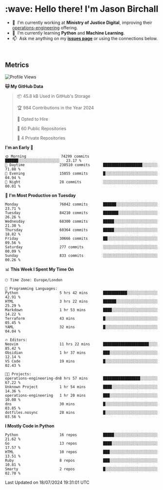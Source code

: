 <h1 align="left" id="jason-title">:wave: Hello there! I'm Jason Birchall</h1>

- :office: &nbsp;I'm currently working at **Ministry of Justice Digital**, improving their [operations-engineering](https://github.com/ministryofjustice/operations-engineering) offering.
- :seedling: &nbsp;I’m currently learning **Python** and **Machine Learning**.
- :mailbox: &nbsp;Ask me anything on my **[issues page]** or using the connections below.


<br>


<h2>Metrics</h2>

<!--START_SECTION:waka-->
![Profile Views](http://img.shields.io/badge/Profile%20Views-0-blue)

**🐱 My GitHub Data** 

> 📦 45.8 kB Used in GitHub's Storage 
 > 
> 🏆 984 Contributions in the Year 2024
 > 
> 💼 Opted to Hire
 > 
> 📜 60 Public Repositories 
 > 
> 🔑 4 Private Repositories 
 > 
**I'm an Early 🐤** 

```text
🌞 Morning                74299 commits       ██████░░░░░░░░░░░░░░░░░░░   23.17 % 
🌆 Daytime                230510 commits      ██████████████████░░░░░░░   71.88 % 
🌃 Evening                15855 commits       █░░░░░░░░░░░░░░░░░░░░░░░░   04.94 % 
🌙 Night                  28 commits          ░░░░░░░░░░░░░░░░░░░░░░░░░   00.01 % 
```
📅 **I'm Most Productive on Tuesday** 

```text
Monday                   76042 commits       ██████░░░░░░░░░░░░░░░░░░░   23.71 % 
Tuesday                  84210 commits       ███████░░░░░░░░░░░░░░░░░░   26.26 % 
Wednesday                68300 commits       █████░░░░░░░░░░░░░░░░░░░░   21.30 % 
Thursday                 60364 commits       █████░░░░░░░░░░░░░░░░░░░░   18.82 % 
Friday                   30666 commits       ██░░░░░░░░░░░░░░░░░░░░░░░   09.56 % 
Saturday                 277 commits         ░░░░░░░░░░░░░░░░░░░░░░░░░   00.09 % 
Sunday                   833 commits         ░░░░░░░░░░░░░░░░░░░░░░░░░   00.26 % 
```


📊 **This Week I Spent My Time On** 

```text
🕑︎ Time Zone: Europe/London

💬 Programming Languages: 
Python                   5 hrs 42 mins       ███████████░░░░░░░░░░░░░░   42.91 % 
HTML                     3 hrs 22 mins       ██████░░░░░░░░░░░░░░░░░░░   25.29 % 
Markdown                 1 hr 53 mins        ████░░░░░░░░░░░░░░░░░░░░░   14.22 % 
Terraform                43 mins             █░░░░░░░░░░░░░░░░░░░░░░░░   05.45 % 
YAML                     32 mins             █░░░░░░░░░░░░░░░░░░░░░░░░   04.04 % 

🔥 Editors: 
Neovim                   11 hrs 22 mins      █████████████████████░░░░   85.42 % 
Obsidian                 1 hr 37 mins        ███░░░░░░░░░░░░░░░░░░░░░░   12.14 % 
VS Code                  19 mins             █░░░░░░░░░░░░░░░░░░░░░░░░   02.43 % 

🐱‍💻 Projects: 
operations-engineering-dn8 hrs 57 mins       █████████████████░░░░░░░░   67.22 % 
Unknown Project          1 hr 54 mins        ████░░░░░░░░░░░░░░░░░░░░░   14.36 % 
operations-engineering   1 hr 20 mins        ███░░░░░░░░░░░░░░░░░░░░░░   10.08 % 
dns                      30 mins             █░░░░░░░░░░░░░░░░░░░░░░░░   03.85 % 
dotfiles.nosync          28 mins             █░░░░░░░░░░░░░░░░░░░░░░░░   03.56 % 
```

**I Mostly Code in Python** 

```text
Python                   16 repos            █████░░░░░░░░░░░░░░░░░░░░   21.62 % 
Go                       13 repos            ████░░░░░░░░░░░░░░░░░░░░░   17.57 % 
HTML                     10 repos            ███░░░░░░░░░░░░░░░░░░░░░░   13.51 % 
Ruby                     8 repos             ███░░░░░░░░░░░░░░░░░░░░░░   10.81 % 
Smarty                   2 repos             █░░░░░░░░░░░░░░░░░░░░░░░░   02.70 % 
```




 Last Updated on 18/07/2024 19:31:01 UTC
<!--END_SECTION:waka-->

<!-- links -->

[issues page]: https://github.com/jasonBirchall/jasonBirchall/issues "jasonBirchall/issues"
